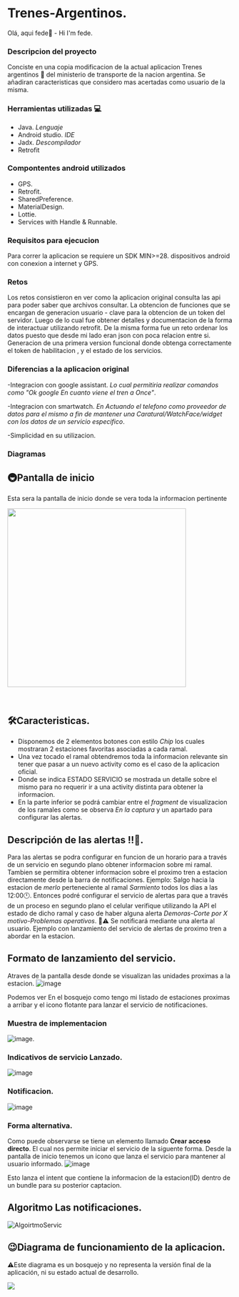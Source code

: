 # Trenes-Argentinos.
Olá, aqui fede👋 - Hi I'm fede.
### Descripcion del proyecto

Conciste en una copia modificacion de la actual aplicacion Trenes argentinos :train2: del ministerio de transporte de la nacion argentina.
Se añadiran caracteristicas que considero mas acertadas como usuario de la misma.

### Herramientas utilizadas :computer: 
 
 - Java. _Lenguaje_
 - Android studio. _IDE_
 - Jadx. _Descompilador_
 - Retrofit
 
 ### Compontentes android utilizados
 - GPS.
 - Retrofit.
 - SharedPreference.
 - MaterialDesign.
 - Lottie.
 - Services with Handle & Runnable.
 
 ### Requisitos para ejecucion
 Para correr la aplicacion se requiere un SDK MIN>=28.
 dispositivos android con conexion a internet y GPS.
 
 
 ### Retos
 
 Los retos consistieron en ver como la aplicacion original consulta las api para poder saber que archivos consultar.
 La obtencion de funciones que se encargan de generacion usuario - clave para la obtencion de un token del servidor.
 Luego de lo cual fue obtener detalles y documentacion de la forma de interactuar utilizando retrofit.
 De la misma forma fue un reto ordenar los datos puesto que desde mi lado eran json con poca relacion entre si.
 Generacion de una primera version funcional donde obtenga correctamente el token de habilitacion , y el estado de los servicios.
 ### Diferencias a la aplicacion original
 
 -Integracion con google assistant. _Lo cual permitiria realizar comandos como "Ok google En cuanto viene el tren a Once"_.
 
 -Integracion con smartwatch. _En Actuando el telefono como proveedor de datos para el mismo a fin de mantener una Caratural/WatchFace/widget con los datos de un servicio especifico_.
 
 -Simplicidad en su utilizacion.
 
 ### Diagramas
 
 ## 🚇Pantalla de inicio
 Esta sera la pantalla de inicio donde se vera toda la informacion pertinente
 <p>
 <img src="https://raw.githubusercontent.com/fabian3117/Trenes-Argentinos/main/Princi.jpg"width="400" height="400" </img>
 </p>
 <br>
 
 ## 🛠️Caracteristicas.
 - Disponemos de 2 elementos botones con estilo _Chip_ los cuales mostraran 2 estaciones favoritas asociadas a cada ramal.
 - Una vez tocado el ramal obtendremos toda la informacion relevante sin tener que pasar a un nuevo activity como es el caso de la aplicacion oficial.
 - Donde se indica ESTADO SERVICIO se mostrada un detalle sobre el mismo para no requerir ir a una activity distinta para obtener la informacion.
 - En la parte inferior se podrá cambiar entre el _fragment_ de visualizacion de los ramales como se observa _En la captura_ y un apartado para configurar las alertas.
 ## Descripción de las alertas ‼️🚨.
 Para las alertas se podra configurar en funcion de un horario para a través de un servicio en segundo plano obtener informacion sobre mi ramal.
 Tambien se permitira obtener informacion sobre el proximo tren a estacion directamente desde la barra de notificaciones.
 Ejemplo:
 Salgo hacia la estacion de _merlo_ perteneciente al ramal _Sarmiento_ todos los dias a las 12:00🕛.
 Entonces podré configurar el servicio de alertas para que a través de un proceso en segundo plano el celular verifique utilizando la API el estado de dicho ramal y caso de haber alguna alerta _Demoras-Corte por X motivo-Problemas operativos_.
 🫡⚠️ Se notificará mediante una alerta al usuario.
 Ejemplo con lanzamiento del servicio de alertas de proximo tren a abordar en la estacion.
 ## Formato de lanzamiento del servicio.
 Atraves de la pantalla desde donde se visualizan las unidades proximas a la estacion.
 ![image](https://raw.githubusercontent.com/fabian3117/Trenes-Argentinos/main/EstacionVer.jpg)
 
 Podemos ver En el bosquejo como tengo mi listado de estaciones proximas a arribar y el icono flotante para lanzar el servicio de notificaciones.
 ### Muestra de implementacion
 ![image](https://raw.githubusercontent.com/fabian3117/Trenes-Argentinos/main/ScreenEstacionVer.jpg).
 ### Indicativos de servicio Lanzado.
![image](https://user-images.githubusercontent.com/34560661/227729576-520bb89f-c650-4473-a7bf-de27b1f866e7.png)
 ### Notificacion.
 ![image](https://user-images.githubusercontent.com/34560661/227729609-0572f242-7f77-4843-8ca3-d31f7682cfc3.png)
### Forma alternativa.
Como puede observarse se tiene un elemento llamado __Crear acceso directo__.
El cual nos permite iniciar el servicio de la siguente forma.
Desde la pantalla de inicio tenemos un icono que lanza el servicio para mantener al usuario informado.
![image](https://user-images.githubusercontent.com/34560661/227729681-709369be-8cd4-4243-bcdd-1b002d140a88.png)

Esto lanza el intent que contiene la informacion de la estacion(ID) dentro de un bundle para su posterior captacion.
## Algoritmo Las notificaciones.
![AlgoirtmoServic](https://user-images.githubusercontent.com/34560661/227729724-a4d922fe-cf41-4fcb-a81e-0f2241f067ca.jpg)



 ## 😉Diagrama de funcionamiento de la aplicacion.
 ⚠️Este diagrama es un bosquejo y no representa la versión final de la aplicación, ni su estado actual de desarrollo.
 <p>
 <img src="https://raw.githubusercontent.com/fabian3117/Trenes-Argentinos/main/Diagram.jpg" </img>
 </p>
